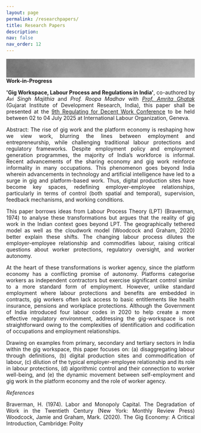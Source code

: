 ```yaml
---
layout: page
permalink: /researchpapers/
title: Research Papers
description:
nav: false
nav_order: 12
---
```

<html>
<img align="left" src="/assets/img/topbar1.png" alt="side" width="975"/><br>
<p>
</p>
</html>

**Work-in-Progress** 

<p style="text-align: justify;">
<b>'Gig Workspace, Labour Process and Regulations in India'</b>, co-authored by <i>Avi Singh Majithia</i> and <i>Prof. Roopa Madhav</i> with <a href="https://gidr.ac.in/faculty/22"><i>Prof. Amrita Ghatak</i></a> (Gujarat Institute of Development Research, India), this paper shall be presented at the <a href="https://www.conftool.org/rdw2025/index.php?page=browseSessions&path=adminSessions&mode=list&presentations=show">9th Regulating for Decent Work Conference</a> to be held between 02 to 04 July 2025 at International Labour Organization, Geneva.
</p>

<p style="text-align: justify;">
Abstract: The rise of gig work and the platform economy is reshaping how we view work, blurring the lines between employment and entrepreneurship, while challenging traditional labour protections and regulatory frameworks. Despite employment policy and employment generation programmes, the majority of India’s workforce is informal. Recent advancements of the sharing economy and gig work reinforce informality in many occupations. This phenomenon goes beyond India wherein advancements in technology and artificial intelligence have led to a surge in gig and platform-based work. Thus, digital production sites have become key spaces, redefining employer-employee relationships, particularly in terms of control (both spatial and temporal), supervision, feedback mechanisms, and working conditions.
</p>

<p style="text-align: justify;">
This paper borrows ideas from Labour Process Theory (LPT) (Braverman, 1974) to analyse these transformations but argues that the reality of gig work in the Indian context goes beyond LPT. The geographically tethered model as well as the cloudwork model (Woodcock and Graham, 2020) better explain these shifts. The changing labour process dilutes the employer-employee relationship and commodifies labour, raising critical questions about worker protections, regulatory oversight, and worker autonomy.
</p>
  
<p style="text-align: justify;">
At the heart of these transformations is worker agency, since the platform economy has a conflicting promise of autonomy. Platforms categorise workers as independent contractors but exercise significant control similar to a more standard form of employment. However, unlike standard employment where labour protections and benefits are embedded in contracts, gig workers often lack access to basic entitlements like health insurance, pensions and workplace protections. Although the Government of India introduced four labour codes in 2020 to help create a more effective regulatory environment, addressing the gig-workspace is not straightforward owing to the complexities of identification and codification of occupations and employment relationships.
</p>

<p style="text-align: justify;">
Drawing on examples from primary, secondary and tertiary sectors in India within the gig workspace, this paper focuses on: (a) disaggregating labour through definitions, (b) digital production sites and commodification of labour, (c) dilution of the typical employer-employee relationship and its role in labour protections, (d) algorithmic control and their connection to worker well-being, and (e) the dynamic movement between self-employment and gig work in the platform economy and the role of worker agency.
</p>

_References_

<p style="text-align: justify;">
Braverman, H. (1974). Labor and Monopoly Capital. The Degradation of Work in the Twentieth Century (New York: Monthly Review Press)
Woodcock, Jamie and Graham, Mark. (2020). The Gig Economy: A Critical Introduction, Cambridge: Polity
</p>
